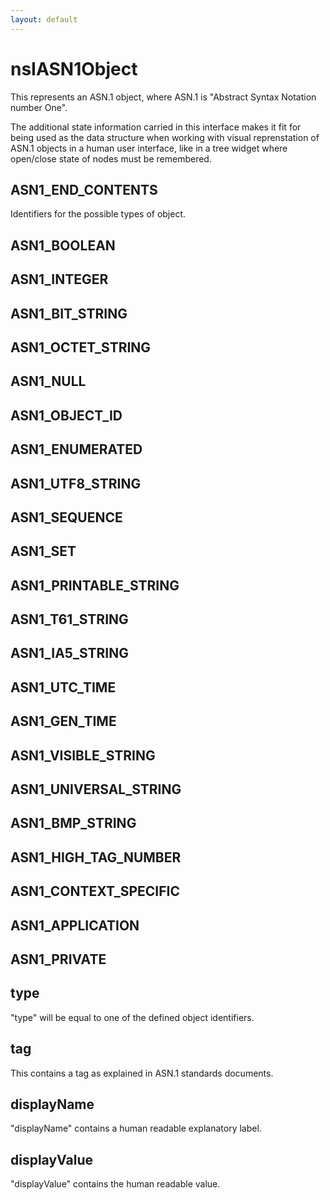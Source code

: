 ```yaml
---
layout: default
---
```


# nsIASN1Object #

This represents an ASN.1 object,
where ASN.1 is "Abstract Syntax Notation number One".

The additional state information carried in this interface
makes it fit for being used as the data structure
when working with visual reprenstation of ASN.1 objects
in a human user interface, like in a tree widget
where open/close state of nodes must be remembered.


## ASN1_END_CONTENTS ##

 Identifiers for the possible types of object.


## ASN1_BOOLEAN ##

## ASN1_INTEGER ##

## ASN1_BIT_STRING ##

## ASN1_OCTET_STRING ##

## ASN1_NULL ##

## ASN1_OBJECT_ID ##

## ASN1_ENUMERATED ##

## ASN1_UTF8_STRING ##

## ASN1_SEQUENCE ##

## ASN1_SET ##

## ASN1_PRINTABLE_STRING ##

## ASN1_T61_STRING ##

## ASN1_IA5_STRING ##

## ASN1_UTC_TIME ##

## ASN1_GEN_TIME ##

## ASN1_VISIBLE_STRING ##

## ASN1_UNIVERSAL_STRING ##

## ASN1_BMP_STRING ##

## ASN1_HIGH_TAG_NUMBER ##

## ASN1_CONTEXT_SPECIFIC ##

## ASN1_APPLICATION ##

## ASN1_PRIVATE ##

## type ##

 "type" will be equal to one of the defined object identifiers.


## tag ##

 This contains a tag as explained in ASN.1 standards documents.


## displayName ##

 "displayName" contains a human readable explanatory label.


## displayValue ##

 "displayValue" contains the human readable value.

